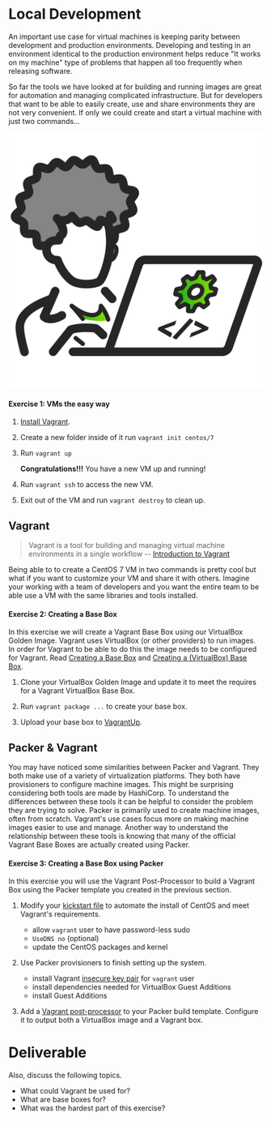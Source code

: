 # Local Development

An important use case for virtual machines is keeping parity between development and production environments. Developing and testing in an environment identical to the production environment helps reduce "It works on my machine" type of problems that happen all too frequently when releasing software.

So far the tools we have looked at for building and running images are great for automation and managing complicated infrastructure. But for developers that want to be able to easily create, use and share environments they are not very convenient. If only we could create and start a virtual machine with just two commands...

<center>

  ![](img2/developer.svg ':size=125px')

</center>

#### Exercise 1: VMs the easy way

1. [Install Vagrant](https://www.vagrantup.com/intro/getting-started/install).

2. Create a new folder inside of it run `vagrant init centos/7`

3. Run `vagrant up`

    **Congratulations!!!** You have a new VM up and running!

4. Run `vagrant ssh` to access the new VM.

5. Exit out of the VM and run `vagrant destroy` to clean up.

## Vagrant

> Vagrant is a tool for building and managing virtual machine environments in a single workflow -- [Introduction to Vagrant](https://www.vagrantup.com/intro/index)

Being able to to create a CentOS 7 VM in two commands is pretty cool but what if you want to customize your VM and share it with others. Imagine your working with a team of developers and you want the entire team to be able use a VM with the same libraries and tools installed.

#### Exercise 2: Creating a Base Box

In this exercise we will create a Vagrant Base Box using our VirtualBox Golden Image. Vagrant uses VirtualBox (or other providers) to run images. In order for Vagrant to be able to do this the image needs to be configured for Vagrant. Read [Creating a Base Box](https://www.vagrantup.com/docs/boxes/base) and [Creating a (VirtualBox) Base Box](https://www.vagrantup.com/docs/providers/virtualbox/boxes.html).

1. Clone your VirtualBox Golden Image and update it to meet the requires for a Vagrant VirtualBox Base Box.

2. Run `vagrant package ...` to create your base box.

3. Upload your base box to [VagrantUp](https://app.vagrantup.com/).

## Packer & Vagrant

You may have noticed some similarities between Packer and Vagrant. They both make use of a variety of virtualization platforms. They both have provisioners to configure machine images. This might be surprising considering both tools are made by HashiCorp. To understand the differences between these tools it can be helpful to consider the problem they are trying to solve. Packer is primarily used to create machine images, often from scratch. Vagrant's use cases focus more on making machine images easier to use and manage. Another way to understand the relationship between these tools is knowing that many of the official Vagrant Base Boxes are actually created using Packer.

#### Exercise 3: Creating a Base Box using Packer

In this exercise you will use the Vagrant Post-Processor to build a Vagrant Box using the Packer template you created in the previous section.

1. Modify your [kickstart file](https://docs.centos.org/en-US/centos/install-guide/Kickstart2/) to automate the install of CentOS and meet Vagrant's requirements.

    - allow `vagrant` user to have password-less sudo
    - `UseDNS no` (optional)
    - update the CentOS packages and kernel

2. Use Packer provisioners to finish setting up the system.

    - install Vagrant [insecure key pair](https://github.com/hashicorp/vagrant/tree/master/keys) for `vagrant` user
    - install dependencies needed for VirtualBox Guest Additions
    - install Guest Additions

3. Add a [Vagrant post-processor](https://www.packer.io/docs/templates/post-processors) to your Packer build template. Configure it to output both a VirtualBox image and a Vagrant box.


# Deliverable

Also, discuss the following topics.
 - What could Vagrant be used for?
 - What are base boxes for?
 - What was the hardest part of this exercise?
